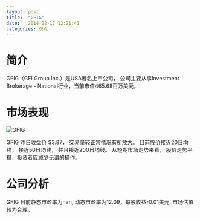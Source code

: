 ```yaml
---
layout: post
title:  "GFIG"
date:   2014-02-17 12:21:41
categories: 观点
---
```


# 简介
GFIG（GFI Group Inc.）是USA著名上市公司，
公司主要从事Investment Brokerage - National行业，当前市值465.68百万美元。

# 市场表现

![GFIG](http://finviz.com/chart.ashx?t=GFIG&ty=c&ta=1&p=d&s=l)

GFIG 昨日收盘价 $3.87，
交易量较正常情况有所放大。
目前股价接近20日均线，
接近50日均线，
并且接近200日均线。
从短期市场走势来看，
股价走势平稳，投资者应减少无谓的操作。

# 公司分析
GFIG 目前静态市盈率为nan, 动态市盈率为12.09，每股收益-0.01美元,
市场估值较为合理。
